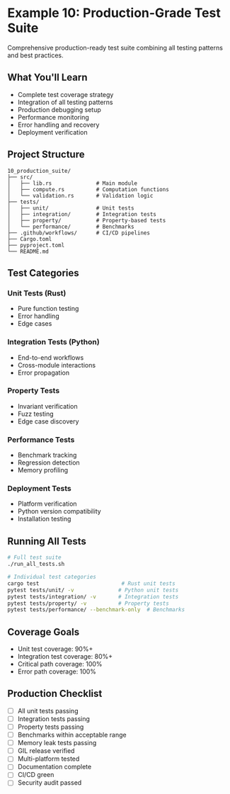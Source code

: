 # Example 10: Production-Grade Test Suite

Comprehensive production-ready test suite combining all testing patterns and best practices.

## What You'll Learn

- Complete test coverage strategy
- Integration of all testing patterns
- Production debugging setup
- Performance monitoring
- Error handling and recovery
- Deployment verification

## Project Structure

```
10_production_suite/
├── src/
│   ├── lib.rs              # Main module
│   ├── compute.rs          # Computation functions
│   └── validation.rs       # Validation logic
├── tests/
│   ├── unit/               # Unit tests
│   ├── integration/        # Integration tests
│   ├── property/           # Property-based tests
│   └── performance/        # Benchmarks
├── .github/workflows/      # CI/CD pipelines
├── Cargo.toml
├── pyproject.toml
└── README.md
```

## Test Categories

### Unit Tests (Rust)
- Pure function testing
- Error handling
- Edge cases

### Integration Tests (Python)
- End-to-end workflows
- Cross-module interactions
- Error propagation

### Property Tests
- Invariant verification
- Fuzz testing
- Edge case discovery

### Performance Tests
- Benchmark tracking
- Regression detection
- Memory profiling

### Deployment Tests
- Platform verification
- Python version compatibility
- Installation testing

## Running All Tests

```bash
# Full test suite
./run_all_tests.sh

# Individual test categories
cargo test                          # Rust unit tests
pytest tests/unit/ -v              # Python unit tests
pytest tests/integration/ -v       # Integration tests
pytest tests/property/ -v          # Property tests
pytest tests/performance/ --benchmark-only  # Benchmarks
```

## Coverage Goals

- Unit test coverage: 90%+
- Integration test coverage: 80%+
- Critical path coverage: 100%
- Error path coverage: 100%

## Production Checklist

- [ ] All unit tests passing
- [ ] Integration tests passing
- [ ] Property tests passing
- [ ] Benchmarks within acceptable range
- [ ] Memory leak tests passing
- [ ] GIL release verified
- [ ] Multi-platform tested
- [ ] Documentation complete
- [ ] CI/CD green
- [ ] Security audit passed

